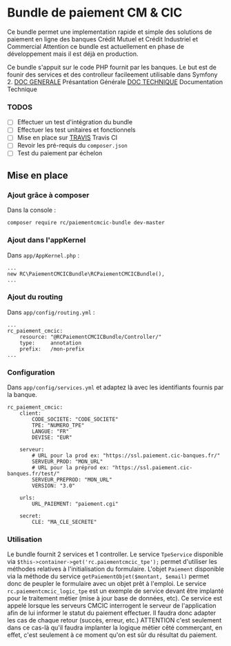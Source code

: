 # Bundle de paiement CM & CIC 

Ce bundle permet une implementation rapide et simple des solutions de paiement en ligne des banques Crédit Mutuel et Crédit Industriel et Commercial
Attention ce bundle est actuellement en phase de développement mais il est déjà en production.

Ce bundle s'appuit sur le code PHP fournit par les banques. Le but est de founir des services et des controlleur facileement utilisable dans Symfony 2.
[DOC GENERALE](https://www.cmcicpaiement.fr/fr/info/documentations/CM-CIC_paiement_documentation_generale_v3_0.pdf) Présantation Générale
[DOC TECHNIQUE](https://www.cmcicpaiement.fr/fr/info/documentations/CM-CIC_paiement_documentation_technique_v3_0.pdf) Documentation Technique

### TODOS

- [ ] Effectuer un test d'intégration du bundle
- [ ] Effectuer les test unitaires et fonctionnels
- [ ] Mise en place sur [TRAVIS](https://travis-ci.org/) Travis CI
- [ ] Revoir les pré-requis du `composer.json`
- [ ] Test du paiement par échelon

## Mise en place

### Ajout grâce à composer

Dans la console :

    composer require rc/paiementcmcic-bundle dev-master
    
### Ajout dans l'appKernel

Dans `app/AppKernel.php` :
    
    ...
    new RC\PaiementCMCICBundle\RCPaiementCMCICBundle(),
    ...

### Ajout du routing

Dans `app/config/routing.yml` :

    ...
    rc_paiement_cmcic:
        resource: "@RCPaiementCMCICBundle/Controller/"
        type:     annotation
        prefix:   /mon-prefix
    ...
    
### Configuration

Dans `app/config/services.yml` et adaptez là avec les identifiants fournis par la banque.

    rc_paiement_cmcic:
        client:
            CODE_SOCIETE: "CODE_SOCIETE"
            TPE: "NUMERO_TPE"
            LANGUE: "FR"
            DEVISE: "EUR"
    
        serveur:
            # URL pour la prod ex: "https://ssl.paiement.cic-banques.fr/"
            SERVEUR_PROD: "MON_URL"
            # URL pour la préprod ex: "https://ssl.paiement.cic-banques.fr/test/"
            SERVEUR_PREPROD: "MON_URL"
            VERSION: "3.0"
    
        urls:
            URL_PAIEMENT: "paiement.cgi"
    
        secret:
            CLE: "MA_CLE_SECRETE"

### Utilisation

Le bundle fournit 2 services et 1 controller.
Le service `TpeService` disponible via `$this->container->get('rc.paiementcmcic_tpe');` permet d'utiliser les méthodes relatives à l'initialisation du formulaire.
L'objet `Paiement` disponible via la méthode du service `getPaiementObjet($montant, $email)` permet donc de peupler le formulaire avec un objet prêt à l'emploi.
Le service `rc.paiementcmcic_logic_tpe` est un exemple de service devant être implanté pour le traitement métier (mise à jour base de données, etc).
Ce service est appelé lorsque les serveurs CMCIC interrogent le serveur de l'application afin de lui informer le statut du paiement effectuer.
Il faudra donc adapter les cas de chaque retour (succès, erreur, etc.)
ATTENTION c'est seulement dans ce cas-là qu'il faudra implanter la logique métier cêté commerçant, en effet, c'est seulement à ce moment qu'on est sûr du résultat du paiement.
